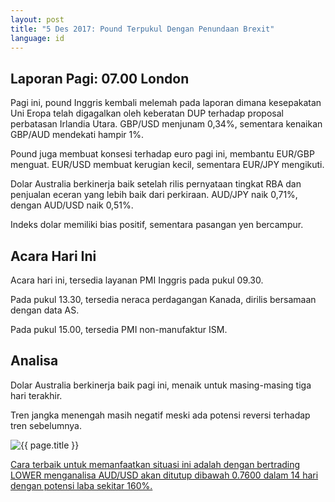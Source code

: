 ```yaml
---
layout: post
title: "5 Des 2017: Pound Terpukul Dengan Penundaan Brexit"
language: id
---
```

## Laporan Pagi: 07.00 London

Pagi ini, pound Inggris kembali melemah pada laporan dimana kesepakatan Uni Eropa telah digagalkan oleh keberatan DUP terhadap proposal perbatasan Irlandia Utara. GBP/USD menjunam 0,34%, sementara kenaikan GBP/AUD mendekati hampir 1%.

Pound juga membuat konsesi terhadap euro pagi ini, membantu EUR/GBP menguat. EUR/USD membuat kerugian kecil, sementara EUR/JPY mengikuti.

Dolar Australia berkinerja baik setelah rilis pernyataan tingkat RBA dan penjualan eceran yang lebih baik dari perkiraan. AUD/JPY naik 0,71%, dengan AUD/USD naik 0,51%.

Indeks dolar memiliki bias positif, sementara pasangan yen bercampur.

## Acara Hari Ini

Acara hari ini, tersedia layanan PMI Inggris pada pukul 09.30.

Pada pukul 13.30, tersedia neraca perdagangan Kanada, dirilis bersamaan dengan data AS.

Pada pukul 15.00, tersedia PMI non-manufaktur ISM.

## Analisa

Dolar Australia berkinerja baik pagi ini, menaik untuk masing-masing tiga hari terakhir.

Tren jangka menengah masih negatif meski ada potensi reversi terhadap tren sebelumnya.

<img src="{{ site.url }}/images/dec/id-05-dec-17.png" alt="{{ page.title }}" title="{{ page.title }}">

<a href="%LINK%%?currency=USD& %LINK%%?currency=USD& market=forex&underlying=frxAUDUSD&formname=higherlower&duration_amount=14&duration_units=d&amount=10&amount_type=payout&expiry_type=duration&barrier=0.7600" target="_blank">Cara terbaik untuk memanfaatkan situasi ini adalah dengan bertrading LOWER menganalisa AUD/USD akan ditutup dibawah 0.7600 dalam 14 hari dengan potensi laba sekitar 160%.</a>